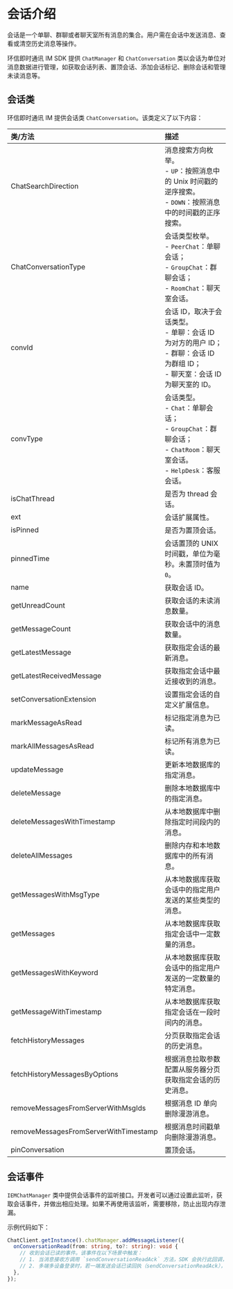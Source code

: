 # 会话介绍

<Toc />

会话是一个单聊、群聊或者聊天室所有消息的集合。用户需在会话中发送消息、查看或清空历史消息等操作。

环信即时通讯 IM SDK 提供 `ChatManager` 和 `ChatConversation` 类以会话为单位对消息数据进行管理，如获取会话列表、置顶会话、添加会话标记、删除会话和管理未读消息等。

## 会话类

环信即时通讯 IM 提供会话类 `ChatConversation`。该类定义了以下内容：

| 类/方法  | 描述         |
| :--------- | :------- | 
| ChatSearchDirection  | 消息搜索方向枚举。<br/> - `UP`：按照消息中的 Unix 时间戳的逆序搜索。<br/> - `DOWN`：按照消息中的时间戳的正序搜索。   |
| ChatConversationType  | 会话类型枚举。<br/> - `PeerChat`：单聊会话；<br/> - `GroupChat`：群聊会话；<br/> - `RoomChat`：聊天室会话。|
| convId  | 会话 ID，取决于会话类型。<br/> - 单聊：会话 ID 为对方的用户 ID；<br/> - 群聊：会话 ID 为群组 ID；<br/> - 聊天室：会话 ID 为聊天室的 ID。   |
| convType  | 会话类型。<br/> - `Chat`：单聊会话；<br/> - `GroupChat`：群聊会话；<br/> - `ChatRoom`：聊天室会话。 <br/> - `HelpDesk`：客服会话。     |
| isChatThread  | 是否为 thread 会话。   |
| ext  | 会话扩展属性。   |
| isPinned  | 是否为置顶会话。    |
| pinnedTime  | 会话置顶的 UNIX 时间戳，单位为毫秒。未置顶时值为 `0`。   |
| name   | 获取会话 ID。   |
| getUnreadCount  | 获取会话的未读消息数量。    |
| getMessageCount  | 获取会话中的消息数量。   |
| getLatestMessage  | 获取指定会话的最新消息。   |
| getLatestReceivedMessage  | 获取指定会话中最近接收到的消息。   |
| setConversationExtension  | 设置指定会话的自定义扩展信息。   |
| markMessageAsRead  | 标记指定消息为已读。   |
| markAllMessagesAsRead  | 标记所有消息为已读。   |
| updateMessage  | 更新本地数据库的指定消息。   |
| deleteMessage   | 删除本地数据库中的指定消息。    |
| deleteMessagesWithTimestamp  | 从本地数据库中删除指定时间段内的消息。   |
| deleteAllMessages  | 删除内存和本地数据库中的所有消息。   |
| getMessagesWithMsgType  | 从本地数据库获取会话中的指定用户发送的某些类型的消息。   |
| getMessages  | 从本地数据库获取指定会话中一定数量的消息。   |
| getMessagesWithKeyword  | 从本地数据库获取会话中的指定用户发送的一定数量的特定消息。   |
| getMessageWithTimestamp  | 从本地数据库获取指定会话在一段时间内的消息。   |
| fetchHistoryMessages  | 分页获取指定会话的历史消息。   |
| fetchHistoryMessagesByOptions  | 根据消息拉取参数配置从服务器分页获取指定会话的历史消息。   |
| removeMessagesFromServerWithMsgIds  | 根据消息 ID 单向删除漫游消息。   |
| removeMessagesFromServerWithTimestamp  | 根据消息时间戳单向删除漫游消息。   |
| pinConversation  | 置顶会话。   |


## 会话事件

`IEMChatManager` 类中提供会话事件的监听接口。开发者可以通过设置此监听，获取会话事件，并做出相应处理。如果不再使用该监听，需要移除，防止出现内存泄漏。

示例代码如下：

```typescript
ChatClient.getInstance().chatManager.addMessageListener({
  onConversationRead(from: string, to?: string): void {
    // 收到会话已读的事件。该事件在以下场景中触发：
    // 1. 当消息接收方调用 `sendConversationReadAck` 方法，SDK 会执行此回调，并将本地数据库中 `Message` 的 `hasReadAck` 置为 `true`.
    // 2. 多端多设备登录时，若一端发送会话已读回执（sendConversationReadAck），服务器端会将该会话的未读消息数置为 0，同时其他端会回调此方法，并将本地数据库中该会话中消息的 `hasRead` 属性置为 `true`。
  },
});
```







